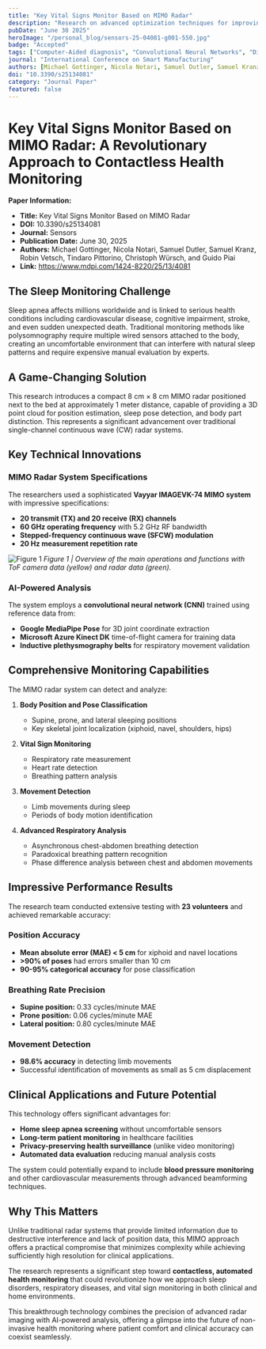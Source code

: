 ```yaml
---
title: "Key Vital Signs Monitor Based on MIMO Radar"
description: "Research on advanced optimization techniques for improving efficiency in smart manufacturing environments."
pubDate: "June 30 2025"
heroImage: "/personal_blog/sensors-25-04081-g001-550.jpg"
badge: "Accepted"
tags: ["Computer-Aided diagnosis", "Convolutional Neural Networks", "Displacement Measurements", "Machine Learning", "MIMO Radar", "Sleep Apnea"]
journal: "International Conference on Smart Manufacturing"
authors: [Michael Gottinger, Nicola Notari, Samuel Dutler, Samuel Kranz, Robin Vetsch, Tindaro Pittorino, Christoph Würsch, Guido Piai]
doi: "10.3390/s25134081"
category: "Journal Paper"
featured: false
---
```


# Key Vital Signs Monitor Based on MIMO Radar: A Revolutionary Approach to Contactless Health Monitoring

**Paper Information:**
- **Title:** Key Vital Signs Monitor Based on MIMO Radar
- **DOI:** 10.3390/s25134081
- **Journal:** Sensors
- **Publication Date:** June 30, 2025
- **Authors:** Michael Gottinger, Nicola Notari, Samuel Dutler, Samuel Kranz, Robin Vetsch, Tindaro Pittorino, Christoph Würsch, and Guido Piai
- **Link:** https://www.mdpi.com/1424-8220/25/13/4081

## The Sleep Monitoring Challenge

Sleep apnea affects millions worldwide and is linked to serious health conditions including cardiovascular disease, cognitive impairment, stroke, and even sudden unexpected death. Traditional monitoring methods like polysomnography require multiple wired sensors attached to the body, creating an uncomfortable environment that can interfere with natural sleep patterns and require expensive manual evaluation by experts.

## A Game-Changing Solution

This research introduces a compact 8 cm × 8 cm MIMO radar positioned next to the bed at approximately 1 meter distance, capable of providing a 3D point cloud for position estimation, sleep pose detection, and body part distinction. This represents a significant advancement over traditional single-channel continuous wave (CW) radar systems.

## Key Technical Innovations

### MIMO Radar System Specifications
The researchers used a sophisticated **Vayyar IMAGEVK-74 MIMO system** with impressive specifications:
- **20 transmit (TX) and 20 receive (RX) channels**
- **60 GHz operating frequency** with 5.2 GHz RF bandwidth
- **Stepped-frequency continuous wave (SFCW) modulation**
- **20 Hz measurement repetition rate**

![Figure 1](/personal_blog/sensors-25-04081-g001-550.jpg)
*Figure 1 |  Overview of the main operations and functions with ToF camera data (yellow) and radar
data (green).*

### AI-Powered Analysis
The system employs a **convolutional neural network (CNN)** trained using reference data from:
- **Google MediaPipe Pose** for 3D joint coordinate extraction
- **Microsoft Azure Kinect DK** time-of-flight camera for training data
- **Inductive plethysmography belts** for respiratory movement validation

## Comprehensive Monitoring Capabilities

The MIMO radar system can detect and analyze:

1. **Body Position and Pose Classification**
   - Supine, prone, and lateral sleeping positions
   - Key skeletal joint localization (xiphoid, navel, shoulders, hips)

2. **Vital Sign Monitoring**
   - Respiratory rate measurement
   - Heart rate detection
   - Breathing pattern analysis

3. **Movement Detection**
   - Limb movements during sleep
   - Periods of body motion identification

4. **Advanced Respiratory Analysis**
   - Asynchronous chest-abdomen breathing detection
   - Paradoxical breathing pattern recognition
   - Phase difference analysis between chest and abdomen movements

## Impressive Performance Results

The research team conducted extensive testing with **23 volunteers** and achieved remarkable accuracy:

### Position Accuracy
- **Mean absolute error (MAE) < 5 cm** for xiphoid and navel locations
- **>90% of poses** had errors smaller than 10 cm
- **90-95% categorical accuracy** for pose classification

### Breathing Rate Precision
- **Supine position:** 0.33 cycles/minute MAE
- **Prone position:** 0.06 cycles/minute MAE  
- **Lateral position:** 0.80 cycles/minute MAE

### Movement Detection
- **98.6% accuracy** in detecting limb movements
- Successful identification of movements as small as 5 cm displacement

## Clinical Applications and Future Potential

This technology offers significant advantages for:
- **Home sleep apnea screening** without uncomfortable sensors
- **Long-term patient monitoring** in healthcare facilities
- **Privacy-preserving health surveillance** (unlike video monitoring)
- **Automated data evaluation** reducing manual analysis costs

The system could potentially expand to include **blood pressure monitoring** and other cardiovascular measurements through advanced beamforming techniques.

## Why This Matters

Unlike traditional radar systems that provide limited information due to destructive interference and lack of position data, this MIMO approach offers a practical compromise that minimizes complexity while achieving sufficiently high resolution for clinical applications.

The research represents a significant step toward **contactless, automated health monitoring** that could revolutionize how we approach sleep disorders, respiratory diseases, and vital sign monitoring in both clinical and home environments.

This breakthrough technology combines the precision of advanced radar imaging with AI-powered analysis, offering a glimpse into the future of non-invasive health monitoring where patient comfort and clinical accuracy can coexist seamlessly.